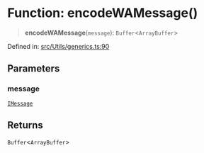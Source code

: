 # Function: encodeWAMessage()

> **encodeWAMessage**(`message`): `Buffer`\<`ArrayBuffer`\>

Defined in: [src/Utils/generics.ts:90](https://github.com/Fokusdotid/bail/blob/82f46c566476ac566bfd781dede14412fcdfb787/src/Utils/generics.ts#L90)

## Parameters

### message

[`IMessage`](../namespaces/proto/interfaces/IMessage.md)

## Returns

`Buffer`\<`ArrayBuffer`\>
